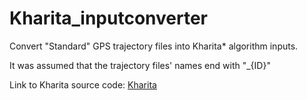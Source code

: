 # Kharita_inputconverter
Convert "Standard" GPS trajectory files into Kharita* algorithm inputs.

It was assumed that the trajectory files' names end with "_{ID}"

Link to Kharita source code: <a href="https://github.com/vipyoung/kharita">Kharita</a>
